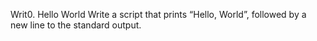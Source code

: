 Writ0. Hello World
 Write a script that prints “Hello, World”, followed by a new line to the standard output.
